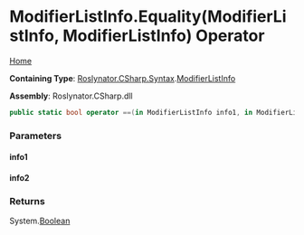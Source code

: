 # ModifierListInfo\.Equality\(ModifierListInfo, ModifierListInfo\) Operator <a name="_Top"></a>

[Home](../../../../../README.md)

**Containing Type**: [Roslynator.CSharp.Syntax](../../README.md#_Top)\.[ModifierListInfo](../README.md#_Top)

**Assembly**: Roslynator\.CSharp\.dll

```csharp
public static bool operator ==(in ModifierListInfo info1, in ModifierListInfo info2)
```

### Parameters

#### info1

#### info2

### Returns

System\.[Boolean](https://docs.microsoft.com/en-us/dotnet/api/system.boolean)

